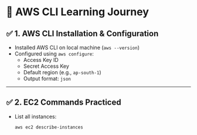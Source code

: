 # 🚀 AWS CLI Learning Journey

## ✅ 1. AWS CLI Installation & Configuration
- Installed AWS CLI on local machine (`aws --version`)
- Configured using `aws configure`:
  - Access Key ID
  - Secret Access Key
  - Default region (e.g., `ap-south-1`)
  - Output format: `json`

---

## ✅ 2. EC2 Commands Practiced
- List all instances:
  ```bash
  aws ec2 describe-instances
